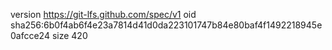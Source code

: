 version https://git-lfs.github.com/spec/v1
oid sha256:6b0f4ab6f4e23a7814d41d0da223101747b84e80baf4f1492218945e0afcce24
size 420
